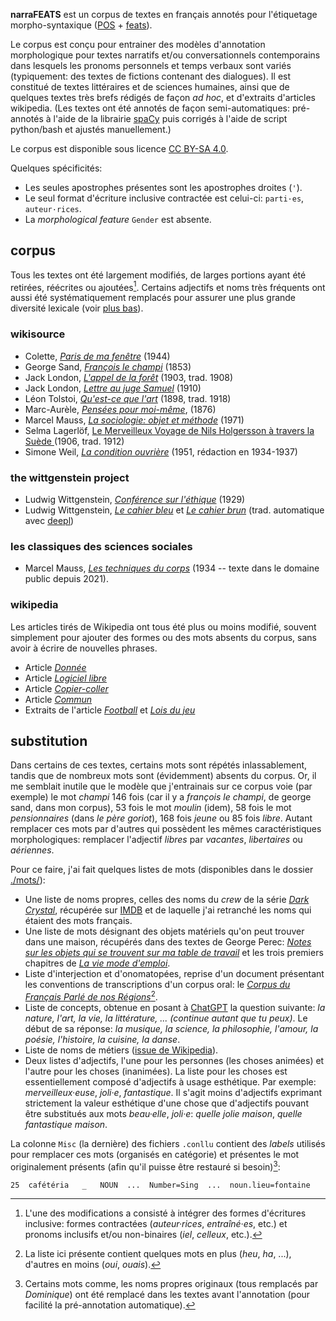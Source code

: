 __narraFEATS__ est un corpus de textes en français annotés pour l'étiquetage morpho-syntaxique ([POS](https://universaldependencies.org/u/pos/) + [feats](https://universaldependencies.org/u/feat/)).

Le corpus est conçu pour entrainer des modèles d'annotation morphologique pour textes narratifs et/ou conversationnels contemporains dans lesquels les pronoms personnels et temps verbaux sont variés (typiquement: des textes de fictions contenant des dialogues). Il est constitué de textes littéraires et de sciences humaines, ainsi que de quelques textes très brefs rédigés de façon _ad hoc_, et d'extraits d'articles wikipedia. (Les textes ont été annotés de façon semi-automatiques: pré-annotés à l'aide de la librairie [spaCy](https://spacy.io/) puis corrigés à l'aide de script python/bash et ajustés manuellement.)

Le corpus est disponible sous licence [CC BY-SA 4.0](https://creativecommons.org/licenses/by-sa/4.0/).

Quelques spécificités:

- Les seules apostrophes présentes sont les apostrophes droites (`'`).
- Le seul format d'écriture inclusive contractée est celui-ci: `parti·es`, `auteur·rices`.
- La _morphological feature_ `Gender` est absente.

corpus
------

Tous les textes ont été largement modifiés, de larges portions ayant été retirées, réécrites ou ajoutées[^3]. Certains adjectifs et noms très fréquents ont aussi été systématiquement remplacés pour assurer une plus grande diversité lexicale (voir [plus bas](#substitution)).

### wikisource

- Colette, [_Paris de ma fenêtre_](https://fr.wikisource.org/wiki/Paris_de_ma_fen%C3%AAtre) (1944)
- George Sand, [_François le champi_](https://fr.wikisource.org/wiki/Fran%C3%A7ois_le_Champi/Texte_entier) (1853)
- Jack London, [_L'appel de la forêt_](https://fr.wikisource.org/wiki/L%E2%80%99Appel_de_la_for%C3%AAt/Texte_entier) (1903, trad. 1908)
- Jack London, [_Lettre au juge Samuel_](https://fr.wikisource.org/wiki/Lettre_au_juge_de_police_Samuels) (1910)
- Léon Tolstoi, [_Qu'est-ce que l'art_](https://fr.wikisource.org/wiki/Qu%E2%80%99est-ce_que_l%E2%80%99art_%3F) (1898, trad. 1918)
- Marc-Aurèle, [_Pensées pour moi-même_](https://fr.wikisource.org/wiki/Pens%C3%A9es_pour_moi-m%C3%AAme), (1876)
- Marcel Mauss, [_La sociologie: objet et méthode_](https://fr.wikisource.org/wiki/Essais_de_sociologie/01) (1971)
- Selma Lagerlöf, [	Le Merveilleux Voyage de Nils Holgersson à travers la Suède ](https://fr.wikisource.org/wiki/Le_Merveilleux_Voyage_de_Nils_Holgersson_%C3%A0_travers_la_Su%C3%A8de) (1906, trad. 1912)
- Simone Weil, [_La condition ouvrière_](https://fr.wikisource.org/wiki/La_Condition_ouvri%C3%A8re/Texte_entier) (1951, rédaction en 1934-1937)

### the wittgenstein project

- Ludwig Wittgenstein, [_Conférence sur l'éthique_](https://www.wittgensteinproject.org/w/index.php/Une_conf%C3%A9rence_sur_l%E2%80%99Ethique) (1929)
- Ludwig Wittgenstein, [_Le cahier bleu_](https://www.wittgensteinproject.org/w/index.php/Blue_Book) et [_Le cahier brun_](https://wittgensteinproject.org/w/index.php/Brown_Book) (trad. automatique avec [deepl](https://www.deepl.com/en/translator))

### les classiques des sciences sociales

- Marcel Mauss, [_Les techniques du corps_](https://archive.wikiwix.com/cache/index2.php?url=http%3A%2F%2Fclassiques.uqac.ca%2Fclassiques%2Fmauss_marcel%2Fsocio_et_anthropo%2F6_Techniques_corps%2FTechniques_corps.html#federation=archive.wikiwix.com&tab=url) (1934 -- texte dans le domaine public depuis 2021).

### wikipedia

Les articles tirés de Wikipedia ont tous été plus ou moins modifié, souvent simplement pour ajouter des formes ou des mots absents du corpus, sans avoir à écrire de nouvelles phrases.

- Article [_Donnée_](https://fr.wikipedia.org/wiki/Donn%C3%A9e)
- Article [_Logiciel libre_](https://fr.wikipedia.org/wiki/Logiciel_libre)
- Article [_Copier-coller_](https://fr.wikipedia.org/wiki/Copier-coller)
- Article [_Commun_](https://fr.wikipedia.org/wiki/Communs)
- Extraits de l'article [_Football_](https://fr.wikipedia.org/wiki/Football) et [_Lois du jeu_](https://fr.wikipedia.org/wiki/Lois_du_jeu)

substitution
------------

Dans certains de ces textes, certains mots sont répétés inlassablement, tandis que de nombreux mots sont (évidemment) absents du corpus.
Or, il me semblait inutile que le modèle que j'entrainais sur ce corpus voie (par exemple) le mot _champi_ 146 fois (car il y a _françois le champi_, de george sand, dans mon corpus), 53 fois le mot _moulin_ (idem), 58 fois le mot _pensionnaires_ (dans _le père goriot_), 168 fois _jeune_ ou 85 fois _libre_. Autant remplacer ces mots par d'autres qui possèdent les mêmes caractéristiques morphologiques: remplacer l'adjectif _libres_ par _vacantes_, _libertaires_ ou _aériennes_.

Pour ce faire, j'ai fait quelques listes de mots (disponibles dans le dossier [./mots/](./mots/)):

- Une liste de noms propres, celles des noms du _crew_ de la série [_Dark Crystal_](https://www.netflix.com/ch-fr/title/80148535), récupérée sur [IMDB](https://www.imdb.com/title/tt6905542/fullcredits/?ref_=tt_cl_sm) et de laquelle j'ai retranché les noms qui étaient des mots français.
- Une liste de mots désignant des objets matériels qu'on peut trouver dans une maison, récupérés dans des textes de George Perec: [_Notes sur les objets qui se trouvent sur ma table de travail_](https://fr.wikipedia.org/wiki/Penser/Classer) et les trois premiers chapitres de [_La vie mode d'emploi_](https://fr.wikipedia.org/wiki/La_Vie_mode_d%27emploi).
- Liste d'interjection et d'onomatopées, reprise d'un document présentant les conventions de transcriptions d'un corpus oral: le [_Corpus du Français Parlé de nos Régions_](https://cfpr.huma-num.fr/)[^1].
- Liste de concepts, obtenue en posant à [ChatGPT](https://openai.com/index/introducing-chatgpt-and-whisper-apis/) la question suivante: _la nature, l'art, la vie, la littérature, ... (continue autant que tu peux)_. Le début de sa réponse: _la musique, la science, la philosophie, l'amour, la poésie, l'histoire, la cuisine, la danse_.
- Liste de noms de métiers ([issue de Wikipedia](https://fr.wikipedia.org/wiki/Liste_des_m%C3%A9tiers)).
- Deux listes d'adjectifs, l'une pour les personnes (les choses animées) et l'autre pour les choses (inanimées). La liste pour les choses est essentiellement composé d'adjectifs à usage esthétique. Par exemple: _merveilleux·euse_, _joli·e_, _fantastique_. Il s'agit moins d'adjectifs exprimant strictement la valeur esthétique d'une chose que d'adjectifs pouvant être substitués aux mots _beau·elle_, _joli·e_: _quelle jolie maison_, _quelle fantastique maison_.

La colonne `Misc` (la dernière) des fichiers `.conllu` contient des _labels_ utilisés pour remplacer ces mots (organisés en catégorie) et présentes le mot originalement présents (afin qu'il puisse être restauré si besoin)[^6]:

```conllu
25	cafétéria	_	NOUN  ...  Number=Sing  ...  noun.lieu=fontaine
```

[^1]: La liste ici présente contient quelques mots en plus (_heu_, _ha_, ...), d'autres en moins (_oui_, _ouais_).

[^3]: L'une des modifications a consisté à intégrer des formes d'écritures inclusive: formes contractées (_auteur·rices_, _entraîné·es_, etc.) et pronoms inclusifs et/ou non-binaires (_iel_, _celleux_, etc.).

[^6]: Certains mots comme, les noms propres originaux (tous remplacés par _Dominique_) ont été remplacé dans les textes avant l'annotation (pour facilité la pré-annotation automatique).
